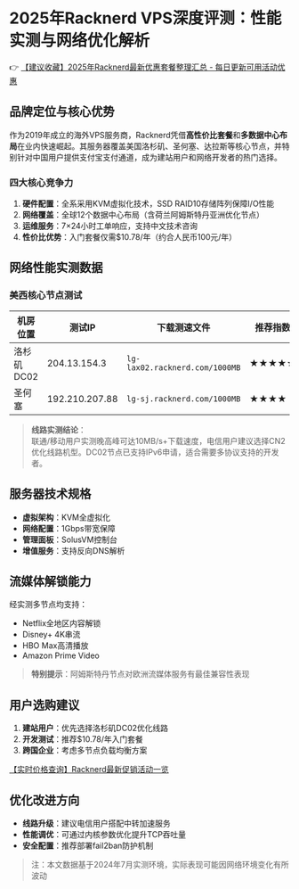 # 2025年Racknerd VPS深度评测：性能实测与网络优化解析

👉 [【建议收藏】2025年Racknerd最新优惠套餐整理汇总 - 每日更新可用活动优惠](https://bit.ly/Rack_Nerd)

## 品牌定位与核心优势
作为2019年成立的海外VPS服务商，Racknerd凭借**高性价比套餐**和**多数据中心布局**在业内快速崛起。其服务器覆盖美国洛杉矶、圣何塞、达拉斯等核心节点，并特别针对中国用户提供支付宝支付通道，成为建站用户和网络开发者的热门选择。

### 四大核心竞争力
1. **硬件配置**：全系采用KVM虚拟化技术，SSD RAID10存储阵列保障I/O性能
2. **网络覆盖**：全球12个数据中心布局（含荷兰阿姆斯特丹亚洲优化节点）
3. **运维服务**：7×24小时工单响应，支持中文技术咨询
4. **性价比优势**：入门套餐仅需$10.78/年（约合人民币100元/年）

## 网络性能实测数据
### 美西核心节点测试
| 机房位置       | 测试IP         | 下载测速文件                     | 推荐指数 |
|----------------|---------------|----------------------------------|----------|
| 洛杉矶DC02     | 204.13.154.3  | `lg-lax02.racknerd.com/1000MB`   | ★★★★☆    |
| 圣何塞         | 192.210.207.88| `lg-sj.racknerd.com/1000MB`      | ★★★★     |

> **线路实测结论**：  
> 联通/移动用户实测晚高峰可达10MB/s+下载速度，电信用户建议选择CN2优化线路机型。DC02节点已支持IPv6申请，适合需要多协议支持的开发者。

## 服务器技术规格
- **虚拟架构**：KVM全虚拟化
- **网络配置**：1Gbps带宽保障
- **管理面板**：SolusVM控制台
- **增值服务**：支持反向DNS解析

## 流媒体解锁能力
经实测多节点均支持：
- Netflix全地区内容解锁
- Disney+ 4K串流
- HBO Max高清播放
- Amazon Prime Video

> **特别提示**：阿姆斯特丹节点对欧洲流媒体服务有最佳兼容性表现

## 用户选购建议
1. **建站用户**：优先选择洛杉矶DC02优化线路
2. **开发测试**：推荐$10.78/年入门套餐
3. **跨国企业**：考虑多节点负载均衡方案

[【实时价格查询】Racknerd最新促销活动一览](https://bit.ly/Rack_Nerd)

## 优化改进方向
- **线路升级**：建议电信用户搭配中转加速服务
- **性能调优**：可通过内核参数优化提升TCP吞吐量
- **安全配置**：推荐部署fail2ban防护机制

> 注：本文数据基于2024年7月实测环境，实际表现可能因网络环境变化有所波动